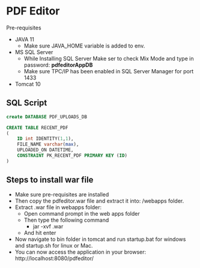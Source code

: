 # PDF Editor

Pre-requisites
* JAVA 11
  * Make sure JAVA_HOME variable is added to env.
* MS SQL Server
  * While Installing SQL Server Make ser to check Mix Mode and type in password: <b>pdfeditorAppDB</b>
  * Make sure TPC/IP has been enabled in SQL Server Manager for port 1433
* Tomcat 10



## SQL Script
```SQL
create DATABASE PDF_UPLOADS_DB

CREATE TABLE RECENT_PDF
(
    ID int IDENTITY(1,1),
    FILE_NAME varchar(max),
    UPLOADED_ON DATETIME,
    CONSTRAINT PK_RECENT_PDF PRIMARY KEY (ID)
)
```

## Steps to install war file
* Make sure pre-requisites are installed
* Then copy the pdfeditor.war file and extract it into: <tomcat folder>/webapps folder.
* Extract .war file in webapps folder:
  * Open command prompt in the web apps folder
  * Then type the following command
    * jar -xvf <filename>.war
  * And hit enter
* Now navigate to bin folder in tomcat and run startup.bat for windows and startup.sh for linux or Mac.
* You can now access the application in your browser: http://localhost:8080/pdfeditor/
